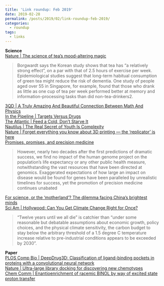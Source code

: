 ```yaml
---
title: 'Link roundup: Feb 2019'
date: 2019-02-28
permalink: /posts/2019/02/link-roundup-feb-2019/
categories:
  - roundup
tags:
  - links
---
```


**Science**  
[Nature \| The science of tea’s mood-altering magic](https://www.nature.com/articles/d41586-019-00398-1)  
>Borgwardt says the Korean study shows that tea has “a relatively strong effect”, on a par with that of 2.5 hours of exercise per week. Epidemiological studies suggest that long-term habitual consumption of green tea might reduce the risk of dementia. One study of people aged over 55 in Singapore, for example, found that those who drank as little as one cup of tea per week performed better at memory and information-processing tasks than did non-tea-drinkers2.

[3QD \| A Truly Amazing And Beautiful Connection Between Math And Physics](https://www.3quarksdaily.com/3quarksdaily/2019/02/a-truly-amazing-and-beautiful-connection-between-math-and-physics.html)  
[In the Pipeline \| Targets Versus Drugs](https://blogs.sciencemag.org/pipeline/archives/2019/02/05/targets-versus-drugs)  
[The Atlantic \| Feed a Cold, Don’t Starve It](https://www.theatlantic.com/science/archive/2016/09/glucose-inflammation/498965/)  
[Nautilus \| The Real Secret of Youth Is Complexity](http://nautil.us/issue/68/context/the-real-secret-of-youth-is-complexity-rp)  
[Nature \| Forget everything you know about 3D printing — the ‘replicator’ is here](https://www.nature.com/articles/d41586-018-07798-9)  
[Promises, promises, and precision medicine](https://www.jci.org/articles/view/126119)  
>However, nearly two decades after the first predictions of dramatic success, we find no impact of the human genome project on the population’s life expectancy or any other public health measure, notwithstanding the vast resources that have been directed at genomics. Exaggerated expectations of how large an impact on disease would be found for genes have been paralleled by unrealistic timelines for success, yet the promotion of precision medicine continues unabated
  
[For science, or the ‘motherland’? The dilemma facing China’s brightest minds](https://supchina.com/2019/01/30/for-science-or-the-motherland-chinas-brightest-minds/)  
[Sci Am \| Hollywood: Can You Get Climate Change Right for Once?](https://blogs.scientificamerican.com/hot-planet/hollywood-can-you-get-climate-change-right-for-once/)  
> “Twelve years until we all die” is catchier than “under some reasonable but debatable assumptions about economic growth, policy choices, and the physical climate sensitivity, the carbon budget to stay below the arbitrary threshold of a 1.5 degree C temperature increase relative to pre-industrial conditions appears to be exceeded by 2030”.
  
**Paper**  
[PLOS Comp Bio \| DeepDrug3D: Classification of ligand-binding pockets in proteins with a convolutional neural network](https://journals.plos.org/ploscompbiol/article?id=10.1371/journal.pcbi.1006718)  
[Nature \| Ultra-large library docking for discovering new chemotypes](https://www.nature.com/articles/s41586-019-0917-9)   
[Chem Comm \| Enantioenrichment of racemic BINOL by way of excited state proton transfer](https://pubs.rsc.org/en/Content/ArticleLanding/2019/CC/C8CC07949H#!divAbstract)  
<!-- 
**Others**   
-->



